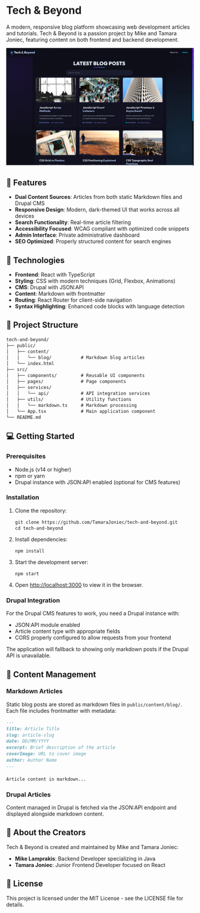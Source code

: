 # Tech & Beyond

A modern, responsive blog platform showcasing web development articles and tutorials. Tech & Beyond is a passion project by Mike and Tamara Joniec, featuring content on both frontend and backend development.

![Tech & Beyond Blog](public/demo.png)

## 🌟 Features

- **Dual Content Sources**: Articles from both static Markdown files and Drupal CMS
- **Responsive Design**: Modern, dark-themed UI that works across all devices
- **Search Functionality**: Real-time article filtering
- **Accessibility Focused**: WCAG compliant with optimized code snippets
- **Admin Interface**: Private administrative dashboard
- **SEO Optimized**: Properly structured content for search engines

## 🚀 Technologies

- **Frontend**: React with TypeScript
- **Styling**: CSS with modern techniques (Grid, Flexbox, Animations)
- **CMS**: Drupal with JSON:API
- **Content**: Markdown with frontmatter
- **Routing**: React Router for client-side navigation
- **Syntax Highlighting**: Enhanced code blocks with language detection

## 🔧 Project Structure

```
tech-and-beyond/
├── public/
│   ├── content/
│   │   └── blog/           # Markdown blog articles
│   └── index.html
├── src/
│   ├── components/         # Reusable UI components
│   ├── pages/              # Page components
│   ├── services/
│   │   └── api/            # API integration services
│   ├── utils/              # Utility functions
│   │   └── markdown.ts     # Markdown processing
│   └── App.tsx             # Main application component
└── README.md
```

## 💻 Getting Started

### Prerequisites

- Node.js (v14 or higher)
- npm or yarn
- Drupal instance with JSON:API enabled (optional for CMS features)

### Installation

1. Clone the repository:

   ```
   git clone https://github.com/TamaraJoniec/tech-and-beyond.git
   cd tech-and-beyond
   ```

2. Install dependencies:

   ```
   npm install
   ```

3. Start the development server:

   ```
   npm start
   ```

4. Open [http://localhost:3000](http://localhost:3000) to view it in the browser.

### Drupal Integration

For the Drupal CMS features to work, you need a Drupal instance with:

- JSON:API module enabled
- Article content type with appropriate fields
- CORS properly configured to allow requests from your frontend

The application will fallback to showing only markdown posts if the Drupal API is unavailable.

## 📝 Content Management

### Markdown Articles

Static blog posts are stored as markdown files in `public/content/blog/`. Each file includes frontmatter with metadata:

```markdown
---
title: Article Title
slug: article-slug
date: DD/MM/YYYY
excerpt: Brief description of the article
coverImage: URL to cover image
author: Author Name
---

Article content in markdown...
```

### Drupal Articles

Content managed in Drupal is fetched via the JSON:API endpoint and displayed alongside markdown content.

## 👥 About the Creators

Tech & Beyond is created and maintained by Mike and Tamara Joniec:

- **Mike Lamprakis**: Backend Developer specializing in Java
- **Tamara Joniec**: Junior Frontend Developer focused on React

## 📄 License

This project is licensed under the MIT License - see the LICENSE file for details.
